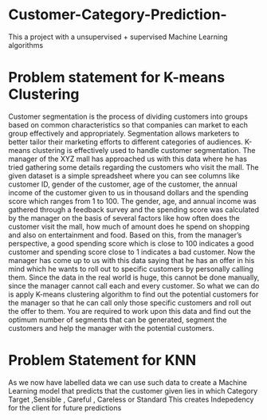 # Customer-Category-Prediction-
This a  project with a unsupervised + supervised Machine Learning algorithms 

# Problem statement for K-means Clustering
Customer segmentation is the process of dividing customers into groups based on common characteristics so that companies can market to each group effectively and appropriately. Segmentation allows marketers to better tailor their marketing efforts to different categories of audiences. K-means clustering is effectively used to handle customer segmentation.
The manager of the XYZ mall has approached us with this data where he has tried gathering some details regarding the customers who visit the mall. The given dataset is a simple spreadsheet where you can see columns like customer ID, gender of the customer, age of the customer, the annual income of the customer given to us in thousand dollars and the spending score which ranges from 1 to 100. The gender, age, and annual income was gathered through a feedback survey and the spending score was calculated by the manager on the basis of several factors like how often does the customer visit the mall, how much of amount does he spend on shopping and also on entertainment and food. Based on this, from the manager’s perspective, a good spending score which is close to 100 indicates a good customer and spending score close to 1 indicates a bad customer. 
Now the manager has come up to us with this data saying that he has an offer in his mind which he wants to roll out to specific customers by personally calling them. Since the data in the real world is huge, this cannot be done manually, since the manager cannot call each and every customer. So what we can do is apply K-means clustering algorithm to find out the potential customers for the manager so that he can call only those specific customers and roll out the offer to them.
You are required to work upon this data and find out the optimum number of segments that can be generated, segment the customers and help the manager with the potential customers.
 
# Problem Statement for KNN
As we now have labelled data we can use such data to create a Machine Learning model that predicts that the customer given lies in which Category Target ,Sensible ,  Careful , Careless or Standard 
This creates Indepedency for the client for future predictions 
